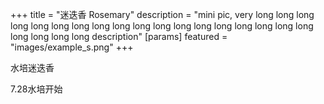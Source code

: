 +++
title = "迷迭香 Rosemary"
description = "mini pic, very long long long long long long long long long long long long long long long long long long long long long long description"
[params]
featured = "images/example_s.png"
+++

水培迷迭香

7.28水培开始  
